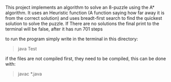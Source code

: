 This project implements an algorithm to solve an 8-puzzle using the A* algorithm. 
It uses an Heuristic function (A function saying how far away it is from the correct solution)
and uses breadt-first search to find the quickest solution to solve the puzzle. If
There are no solutions the final print to the terminal will be false, after it has run
701 steps

to run the program simply write in the terminal in this directory:

>java Test

if the files are not compiled first, they need to be compiled, this can be done with:

>javac *.java